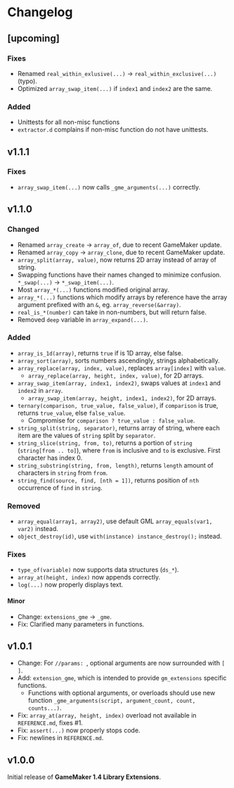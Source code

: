 # Changelog

## [upcoming]
### Fixes
* Renamed `real_within_exlusive(...)` -> `real_within_exclusive(...)` (typo).
* Optimized `array_swap_item(...)` if `index1` and `index2` are the same.

### Added
* Unittests for all non-misc functions
* `extractor.d` complains if non-misc function do not have unittests.

## v1.1.1
### Fixes
* `array_swap_item(...)` now calls `_gme_arguments(...)` correctly.

## v1.1.0

### Changed
* Renamed `array_create` -> `array_of`, due to recent GameMaker update.
* Renamed `array_copy` -> `array_clone`, due to recent GameMaker update.
* `array_split(array, value)`, now returns 2D array instead of array of string.
* Swapping functions have their names changed to minimize confusion. `*_swap(...)` -> `*_swap_item(...)`.
* Most `array_*(...)` functions modified original array.
* `array_*(...)` functions which modify arrays by reference have the array argument prefixed with an `&`, eg. `array_reverse(&array)`.
* `real_is_*(number)` can take in non-numbers, but will return false.
* Removed `deep` variable in `array_expand(...)`.

### Added
* `array_is_1d(array)`, returns `true` if is 1D array, else false.
* `array_sort(array)`, sorts numbers ascendingly, strings alphabetically.
* `array_replace(array, index, value)`, replaces `array[index]` with `value`.
    * `array_replace(array, height, index, value)`, for 2D arrays.
* `array_swap_item(array, index1, index2)`, swaps values at `index1` and `index2` in `array`.
    * `array_swap_item(array, height, index1, index2)`, for 2D arrays.
* `ternary(comparison, true_value, false_value)`, if `comparison` is true, returns `true_value`, else `false_value`.
    * Compromise for `comparison ? true_value : false_value`.
* `string_split(string, separator)`, returns array of string, where each item are the values of `string` split by `separator`.
* `string_slice(string, from, to)`, returns a portion of `string` (`string[from .. to]`), where `from` is inclusive and `to` is exclusive. First character has index 0.
* `string_substring(string, from, length)`, returns `length` amount of characters in `string` from `from`.
* `string_find(source, find, [nth = 1])`, returns position of `nth` occurrence of `find` in `string`.

### Removed
* `array_equal(array1, array2)`, use default GML `array_equals(var1, var2)` instead.
* `object_destroy(id)`, use `with(instance) instance_destroy();` instead.

### Fixes
* `type_of(variable)` now supports data structures (`ds_*`).
* `array_at(height, index)` now appends correctly.
* `log(...)` now properly displays text.

#### Minor
* Change: `extensions_gme` -> `_gme`.
* Fix: Clarified many parameters in functions.

## v1.0.1
* Change: For `//params: `, optional arguments are now surrounded with `[ ]`.
* Add: `extension_gme`, which is intended to provide `gm_extensions` specific functions.
    * Functions with optional arguments, or overloads should use new function `_gme_arguments(script, argument_count, count, counts...)`.
* Fix: `array_at(array, height, index)` overload not available in `REFERENCE.md`, fixes #1.
* Fix: `assert(...)` now properly stops code.
* Fix: newlines in `REFERENCE.md`.

## v1.0.0
Initial release of **GameMaker 1.4 Library Extensions**.
